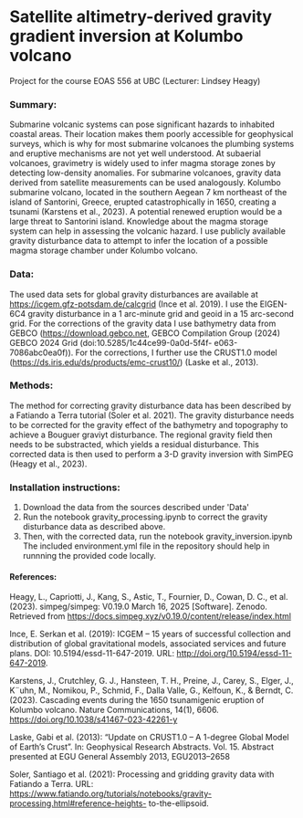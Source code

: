 # Satellite altimetry-derived gravity gradient inversion at Kolumbo volcano
Project for the course EOAS 556 at UBC (Lecturer: Lindsey Heagy)

### Summary:
Submarine volcanic systems can pose significant hazards to inhabited coastal areas. Their
location makes them poorly accessible for geophysical surveys, which is why for most
submarine volcanoes the plumbing systems and eruptive mechanisms are not yet well
understood. At subaerial volcanoes, gravimetry is widely used to infer magma storage zones
by detecting low-density anomalies. For submarine volcanoes, gravity data derived from
satellite measurements can be used analogously.
Kolumbo submarine volcano, located in the southern Aegean 7 km northeast of the island
of Santorini, Greece, erupted catastrophically in 1650, creating a tsunami (Karstens et al.,
2023). A potential renewed eruption would be a large threat to Santorini island. Knowledge
about the magma storage system can help in assessing the volcanic hazard. I use publicly
available gravity disturbance data to attempt to infer the location of a possible magma
storage chamber under Kolumbo volcano.

### Data:
The used data sets for global gravity disturbances are available at https://icgem.gfz-potsdam.de/calcgrid (Ince et al. 2019). I use the EIGEN-6C4 gravity disturbance in a 1 arc-minute grid and geoid in a 15 arc-second grid.
For the corrections of the gravity data I use bathymetry data from GEBCO (https://download.gebco.net, GEBCO Compilation Group (2024) GEBCO 2024 Grid (doi:10.5285/1c44ce99-0a0d-5f4f-
e063-7086abc0ea0f)).
For the corrections, I further use the CRUST1.0 model (https://ds.iris.edu/ds/products/emc-crust10/) (Laske et al., 2013).

### Methods:
The method for correcting gravity disturbance data has been described by a Fatiando a Terra tutorial (Soler et al. 2021).
The gravity disturbance needs to be corrected for the gravity effect of the bathymetry and topography to achieve a Bouguer graviyt disturbance. The regional gravity field then needs to be substracted, which yields a residual disturbance. This corrected data is then used to perform a 3-D gravity inversion with SimPEG (Heagy et al.,
2023).

### Installation instructions:
1. Download the data from the sources described under 'Data'
2. Run the notebook gravity_processing.ipynb to correct the gravity disturbance data as described above.
3. Then, with the corrected data, run the notebook gravity_inversion.ipynb
The included environment.yml file in the repository should help in runnning the provided code locally.

#### References: 
Heagy, L., Capriotti, J., Kang, S., Astic, T., Fournier, D., Cowan, D. C., et al. (2023). simpeg/simpeg: V0.19.0
March 16, 2025 [Software]. Zenodo. Retrieved from https://docs.simpeg.xyz/v0.19.0/content/release/index.html

Ince, E. Serkan et al. (2019): ICGEM – 15 years of successful collection and distribution of global
gravitational models, associated services and future plans. DOI: 10.5194/essd-11-647-2019.
URL: http://doi.org/10.5194/essd-11-647-2019.

Karstens, J., Crutchley, G. J., Hansteen, T. H., Preine, J., Carey, S., Elger, J., K¨uhn, M., Nomikou, P., Schmid,
F., Dalla Valle, G., Kelfoun, K., & Berndt, C. (2023). Cascading events during the 1650 tsunamigenic eruption of
Kolumbo volcano. Nature Communications, 14(1), 6606. https://doi.org/10.1038/s41467-023-42261-y

Laske, Gabi et al. (2013): “Update on CRUST1.0 – A 1-degree Global Model of Earth’s Crust”.
In: Geophysical Research Abstracts. Vol. 15. Abstract presented at EGU General Assembly
2013, EGU2013–2658

Soler, Santiago et al. (2021): Processing and gridding gravity data with Fatiando a Terra. URL:
https://www.fatiando.org/tutorials/notebooks/gravity-processing.html#reference-heights-
to-the-ellipsoid.

